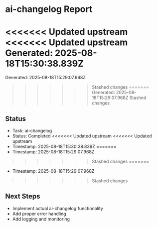 # ai-changelog Report

<<<<<<< Updated upstream
<<<<<<< Updated upstream
Generated: 2025-08-18T15:30:38.839Z
=======
Generated: 2025-08-18T15:29:07.968Z
>>>>>>> Stashed changes
=======
Generated: 2025-08-18T15:29:07.968Z
>>>>>>> Stashed changes

## Status
- Task: ai-changelog
- Status: Completed
<<<<<<< Updated upstream
<<<<<<< Updated upstream
- Timestamp: 2025-08-18T15:30:38.839Z
=======
- Timestamp: 2025-08-18T15:29:07.968Z
>>>>>>> Stashed changes
=======
- Timestamp: 2025-08-18T15:29:07.968Z
>>>>>>> Stashed changes

## Next Steps
- Implement actual ai-changelog functionality
- Add proper error handling
- Add logging and monitoring
